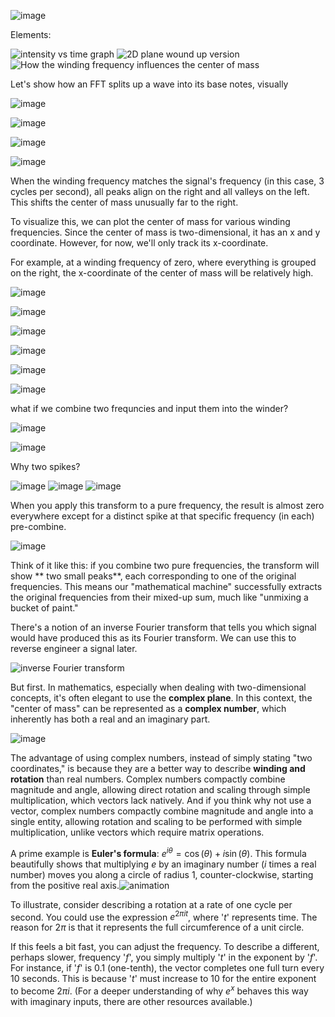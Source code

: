  ![image](https://github.com/user-attachments/assets/79efcc03-1817-48b2-8f7b-90736b9876b5)

Elements:

![intensity vs time graph](https://github.com/user-attachments/assets/43a74f03-0fcb-4ddf-9176-140f9ea447f7)
![2D plane wound up version](https://github.com/user-attachments/assets/a62df3ed-be1e-4cb7-98fd-4169186d2a4f)
![How the winding frequency influences the center of mass](https://github.com/user-attachments/assets/61eed6d8-a89b-4891-96a8-27ae35234a5e)

Let's show how an FFT splits up a wave into its base notes, visually 

![image](https://github.com/user-attachments/assets/8c5535d1-1012-4e95-9299-377aecf1e7c4)

![image](https://github.com/user-attachments/assets/d93e9a5a-681e-40e1-9a71-dc0c22369013)

![image](https://github.com/user-attachments/assets/6774c671-20a0-4dd1-a6af-b70f98f68436)

![image](https://github.com/user-attachments/assets/c3b2ef37-08f4-43de-9ad6-5da57ae148b7)

When the winding frequency matches the signal's frequency (in this case, 3 cycles per second), all peaks align on the right and all valleys on the left. This shifts the center of mass unusually far to the right.

To visualize this, we can plot the center of mass for various winding frequencies. Since the center of mass is two-dimensional, it has an x and y coordinate. However, for now, we'll only track its x-coordinate.

For example, at a winding frequency of zero, where everything is grouped on the right, the x-coordinate of the center of mass will be relatively high.

![image](https://github.com/user-attachments/assets/e5ef4fa0-88ac-43c7-a9d2-61929a9440ef)

![image](https://github.com/user-attachments/assets/92303adb-15dc-441e-b601-35ed4ec7633e)

![image](https://github.com/user-attachments/assets/66bc8731-2571-47cf-99ac-f1c5bcf1436f)

 ![image](https://github.com/user-attachments/assets/07706680-e918-4d7b-9114-ad2b8c444fb5)

![image](https://github.com/user-attachments/assets/c39eeb4f-9148-4875-8407-ae70c57c8704)

![image](https://github.com/user-attachments/assets/b46db007-6668-4337-bbff-d19fd866501a)

what if we combine two frequncies and input them into the winder? 

![image](https://github.com/user-attachments/assets/2f805cf3-a143-4c42-9aa3-ced3f167fdda)

![image](https://github.com/user-attachments/assets/d4bd8737-d7c3-4b16-ad87-fe8eede45ea5)

Why two spikes?

![image](https://github.com/user-attachments/assets/344e43b6-3b08-43d2-8f2e-d0e8c9b43c5b)
![image](https://github.com/user-attachments/assets/085ec2b6-458f-473e-b2d8-e335ecb1f62d)
![image](https://github.com/user-attachments/assets/0a000195-07a1-4516-a212-9abef45669c2)

When you apply this transform to a pure frequency, the result is almost zero everywhere except for a distinct spike at that specific frequency (in each) pre-combine.

![image](https://github.com/user-attachments/assets/cca57b3b-51c6-4992-832d-ade1b695c682)

Think of it like this: if you combine two pure frequencies, the transform will show ** two small peaks**, each corresponding to one of the original frequencies. This means our "mathematical machine" successfully extracts the original frequencies from their mixed-up sum, much like "unmixing a bucket of paint."

There's a notion of an inverse Fourier transform that tells you which signal would have produced this as its Fourier transform. We can use this to reverse engineer a signal later.

![ inverse Fourier transform](https://github.com/user-attachments/assets/ec6e895f-679f-4d6c-bfe8-e9e7c9a7e10a)


But first. In mathematics, especially when dealing with two-dimensional concepts, it's often elegant to use the **complex plane**. In this context, the "center of mass" can be represented as a **complex number**, which inherently has both a real and an imaginary part.

![image](https://github.com/user-attachments/assets/b6c8ed02-5059-4f8b-9c70-211ea80a0c07)


The advantage of using complex numbers, instead of simply stating "two coordinates," is because they are a better way to describe **winding and rotation** than real numbers. Complex numbers compactly combine magnitude and angle, allowing direct rotation and scaling through simple multiplication, which vectors lack natively. And if you think why not use a vector, complex numbers compactly combine magnitude and angle into a single entity, allowing rotation and scaling to be performed with simple multiplication, unlike vectors which require matrix operations.

A prime example is **Euler's formula**: $e^{i\theta} = \cos(\theta) + i\sin(\theta)$. This formula beautifully shows that multiplying $e$ by an imaginary number ($i$ times a real number) moves you along a circle of radius 1, counter-clockwise, starting from the positive real axis.![animation](https://github.com/user-attachments/assets/a8c0139c-b8d5-4191-be15-5a0aed034b6a)


To illustrate, consider describing a rotation at a rate of one cycle per second. You could use the expression $e^{2\pi it}$, where '$t$' represents time. The reason for $2\pi$ is that it represents the full circumference of a unit circle.

If this feels a bit fast, you can adjust the frequency. To describe a different, perhaps slower, frequency '$f$', you simply multiply '$t$' in the exponent by '$f$'. For instance, if '$f$' is $0.1$ (one-tenth), the vector completes one full turn every 10 seconds. This is because '$t$' must increase to 10 for the entire exponent to become $2\pi i$. (For a deeper understanding of why $e^x$ behaves this way with imaginary inputs, there are other resources available.)

